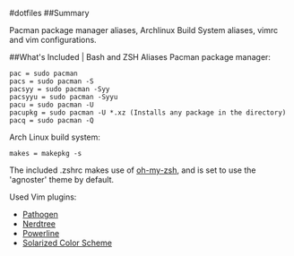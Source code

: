 #dotfiles
##Summary

Pacman package manager aliases, Archlinux Build System aliases, vimrc and vim configurations.

##What's Included | Bash and ZSH Aliases
Pacman package manager:

	pac = sudo pacman
	pacs = sudo pacman -S
	pacsyy = sudo pacman -Syy
	pacsyyu = sudo pacman -Syyu
	pacu = sudo pacman -U
	pacupkg = sudo pacman -U *.xz (Installs any package in the directory)
	pacq = sudo pacman -Q
	
Arch Linux build system:

	makes = makepkg -s
	
The included .zshrc makes use of [oh-my-zsh](https://github.com/robbyrussell/oh-my-zsh), and is set to use the 'agnoster' theme by default.

Used Vim plugins:
* [Pathogen](https://github.com/tpope/vim-pathogen)
* [Nerdtree](https://github.com/scrooloose/nerdtree)
* [Powerline](https://github.com/Lokaltog/powerline)
* [Solarized Color Scheme](https://github.com/altercation/vim-colors-solarized)
